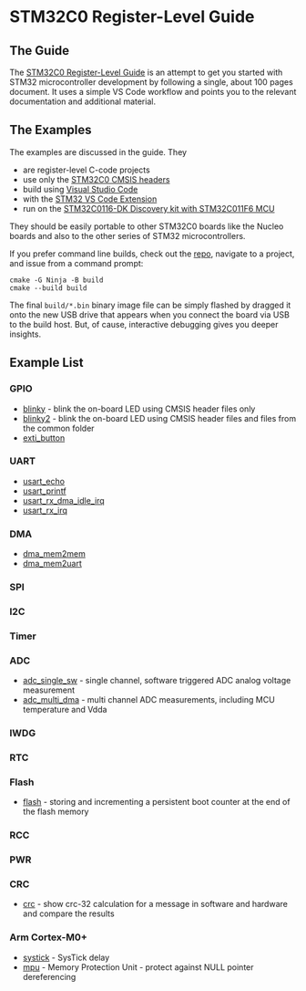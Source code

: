 # STM32C0 Register-Level Guide


## The Guide

The [STM32C0 Register-Level Guide](docs/STM32C0%20Register-Level%20Guide.pdf) is an attempt to get you started with STM32 microcontroller development by following a single, about 100 pages document.
It uses a simple VS Code workflow and points you to the relevant documentation and additional material.


## The Examples

The examples are discussed in the guide. They

- are register-level C-code projects 
- use only the [STM32C0 CMSIS headers](https://github.com/STMicroelectronics/STM32CubeC0/tree/main/Drivers/CMSIS) 
- build using [Visual Studio Code](https://code.visualstudio.com/)
- with the [STM32 VS Code Extension](https://marketplace.visualstudio.com/items?itemName=stmicroelectronics.stm32-vscode-extension)
- run on the [STM32C0116-DK Discovery kit with STM32C011F6 MCU](https://www.st.com/en/evaluation-tools/stm32c0116-dk.html)

They should be easily portable to other STM32C0 boards like the Nucleo boards and also to the other series of STM32 microcontrollers.

If you prefer command line builds, check out the [repo](https://github.com/FrankBau/stm32c0/), navigate to a project, and issue from a command prompt:
```
cmake -G Ninja -B build
cmake --build build
```
The final `build/*.bin` binary image file can be simply flashed by dragged it onto the new USB drive that appears when you connect the board via USB to the build host. But, of cause, interactive debugging gives you deeper insights.

## Example List

### GPIO

- [blinky](https://github.com/FrankBau/stm32c0/tree/main/blinky/) - blink the on-board LED using CMSIS header files only
- [blinky2](https://github.com/FrankBau/stm32c0/tree/main/blinky2/) - blink the on-board LED using CMSIS header files and files from the common folder
- [exti_button](https://github.com/FrankBau/stm32c0/tree/main/exti_button)

### UART

- [usart_echo](https://github.com/FrankBau/stm32c0/tree/main/usart_echo)
- [usart_printf](https://github.com/FrankBau/stm32c0/tree/main/usart_printf)
- [usart_rx_dma_idle_irq](https://github.com/FrankBau/stm32c0/tree/main/usart_rx_dma_idle_irq)
- [usart_rx_irq](https://github.com/FrankBau/stm32c0/tree/main/usart_rx_irq)

### DMA

- [dma_mem2mem](https://github.com/FrankBau/stm32c0/tree/main/dma_mem2mem)
- [dma_mem2uart](https://github.com/FrankBau/stm32c0/tree/main/dma_mem2uart)

### SPI

### I2C

### Timer

### ADC

 - [adc_single_sw](https://github.com/FrankBau/stm32c0/tree/main/adc_single_sw) - single channel, software triggered ADC analog voltage measurement
 - [adc_multi_dma](https://github.com/FrankBau/stm32c0/tree/main/adc_multi_dma) - multi channel ADC measurements, including MCU temperature and Vdda

### IWDG

### RTC

### Flash

- [flash](https://github.com/FrankBau/stm32c0/tree/main/flash) - storing and incrementing a persistent boot counter at the end of the flash memory

### RCC

### PWR

### CRC

- [crc](https://github.com/FrankBau/stm32c0/tree/main/crc) - show crc-32 calculation for a message in software and hardware and compare the results


### Arm Cortex-M0+

- [systick](https://github.com/FrankBau/stm32c0/tree/main/systick) - SysTick delay
- [mpu](https://github.com/FrankBau/stm32c0/tree/main/mpu) - Memory Protection Unit - protect against NULL pointer dereferencing 
